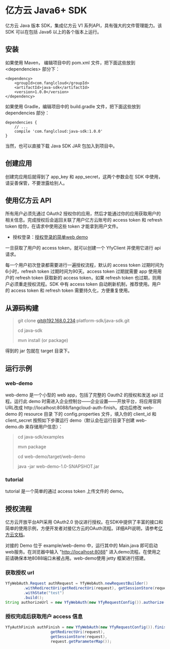 # 亿方云 Java6+ SDK

亿方云 Java 版本 SDK，集成亿方云 V1 系列API，具有强大的文件管理能力。该 SDK 可以在包括 Java6 以上的各个版本上运行。

## 安装

如果使用 Maven， 编辑项目中的 pom.xml 文件，把下面这些放到 \<dependencies\> 部分下：

```
<dependency>
    <groupId>com.fanglcloud</groupId>
    <artifactId>java-sdk</artifactId>
    <version>1.0.0</version>
</dependency>
```

如果使用 Gradle，编辑项目中的 build.gradle 文件，把下面这些放到 dependencies 部分：

```
dependencies {
    // ...
    compile 'com.fanglcloud:java-sdk:1.0.0'
}
```

当然，也可以直接下载 Java SDK JAR 包加入到项目中。

## 创建应用

创建完应用后就得到了 app_key 和 app_secret，这两个参数会在 SDK 中使用，请妥善保管，不要泄露给别人。

## 使用亿方云 API

所有用户必须先通过 OAuth2 授权你的应用，然后才能通过你的应用获取用户的相关信息。完成授权后会返回关联了用户亿方云账号的 access token 和 refresh token 给你，在请求中使用这些 token 才能拿到用户文件。

* 授权登录：[授权登录的简单web demo](examples/web-demo)

一旦获取了用户的 access token，就可以创建一个 YfyClient 并使用它进行 api 请求。

每一个用户初次登录都需要进行一遍授权流程，默认的 access token 过期时间为6小时，refresh token 过期时间为90天。access token 过期就需要 app 使用用户的 refresh token 获取新的 access token，如果 refresh token 也过期，则用户必须重走授权流程。SDK 中有 access token 自动刷新机制，推荐使用。用户的 access token 和 refresh token 需要持久化，方便重复使用。

## 从源码构建

> git clone git@192.168.0.234:platform-sdk/java-sdk.git
>
> cd java-sdk
>
> mvn install (or package)

得到的 jar 包就在 target 目录下。

## 运行示例

### web-demo

web-demo 是一个小型的 web app，包括了完整的 Oauth2 的授权和发送 api 过程。运行此 demo 时需进入企业控制台——企业设置——开放平台，将应用官网URL改成 http://localhost:8088/fangcloud-auth-finish。成功后修改 web-demo 的 resource 目录 下的 config.properties 文件，填入你的 client_id 和 client_secret 按照如下步骤运行 demo（默认会在运行目录下创建 web-demo.db 来存储用户信息）：

> cd java-sdk/examples
>
> mvn package
>
> cd web-demo/target/web-demo
>
> java -jar web-demo-1.0-SNAPSHOT.jar

### tutorial

tutorial 是一个简单的通过 access token 上传文件的 demo。

## 授权流程

亿方云开放平台API采用 OAuth2.0 协议进行授权。在SDK中提供了丰富的接口和简单的使用示例，方便开发者对接亿方云的OAuth流程。详细API说明，请参考[亿方云文档](https://open.fangcloud.com/wiki/#OAuth2)。

对接的 Demo 位于 example/web-demo 中，运行其中的 Main.java 即可启动web服务。在浏览器中输入 "[http://localhost:8088](http://localhost:8088)" 进入demo流程。在使用之前请确保本地8088端口未被占用。web-demo使用 jetty 框架进行搭建。

### 获取授权 url

```java
YfyWebAuth.Request authRequest = YfyWebAuth.newRequestBuilder()
        .withRedirectUri(getRedirectUri(request), getSessionStore(request))
        .withState("test")
        .build();
String authorizeUrl = new YfyWebAuth(new YfyRequestConfig()).authorize(authRequest);
```

### 授权完成后获取用户 access 信息

```java
YfyAuthFinish authFinish = new YfyWebAuth(new YfyRequestConfig()).finishFromRedirect(
                    getRedirectUri(request),
                    getSessionStore(request),
                    request.getParameterMap());
```

